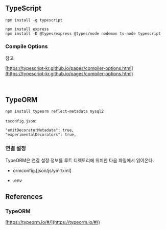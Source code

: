 ## TypeScript

```
npm install -g typescript
```

```
npm install express
npm install -D @types/express @types/node nodemon ts-node typescript
```

### Compile Options

참고

[https://typescript-kr.github.io/pages/compiler-options.html](https://typescript-kr.github.io/pages/compiler-options.html)

<br>

## TypeORM

```
npm install typeorm reflect-metadata mysql2
```

`tsconfig.json`:

```
"emitDecoratorMetadata": true,
"experimentalDecorators": true,
```

### 연결 설정

TypeORM은 연결 설정 정보를 루트 디렉토리에 위치한 다음 파일에서 읽어온다.

-   ormconfig.[json/js/yml/xml]

-   .env



## References

### TypeORM

[https://typeorm.io/#/](https://typeorm.io/#/)
